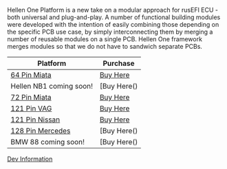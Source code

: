 
Hellen One Platform is a new take on a modular approach for rusEFI ECU - both universal and plug-and-play.
A number of functional building modules were developed with the intention of easily combining those depending on the specific PCB use case, by simply interconnecting them by merging a number of reusable modules on a single PCB. Hellen One framework merges modules so that we do not have to sandwich separate PCBs.


|Platform|Purchase|
|--------|--------|
|[64 Pin Miata](Hellen64-Miata-NA6-94)|[Buy Here](https://www.ebay.com/itm/234060110093)|
|Hellen NB1 coming soon!|[Buy Here()|
|[72 Pin Miata](Hellen72)|[Buy Here](https://www.ebay.com/itm/334064047907)|
|[121 Pin VAG](Hellen121VAG)|[Buy Here](https://www.ebay.com/itm/334048095704)|
|[121 Pin Nissan](Hellen-121-Nissan)|[Buy Here](https://www.ebay.com/itm/334061645783)|
|[128 Pin Mercedes](Hellen-128-Mercedes)|[Buy Here()|
|BMW 88 coming soon!|[Buy Here()|






[Dev Information](https://github.com/andreika-git/hellen-one/wiki) 